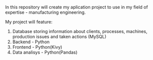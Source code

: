 In this repository will create my aplication project to use in my field of expertise - manufacturing engineering.

My project will feature:
1. Database storing information about clients, processes, machines, production issues and taken actions (MySQL)
2. Backend - Python
3. Frontend - Python(Kivy)
4. Data analisys - Python(Pandas)
